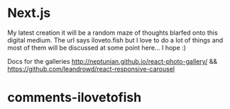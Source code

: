 # Next.js 

My latest creation it will be a random maze of thoughts blarfed onto this digital medium. The url says iloveto.fish but I love to do a lot of things and most of them will be discussed at some point here... I hope :)

Docs for the galleries
http://neptunian.github.io/react-photo-gallery/
&&
https://github.com/leandrowd/react-responsive-carousel
# comments-ilovetofish
